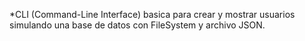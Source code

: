 *CLI (Command-Line Interface) basica para crear y mostrar usuarios simulando una base de datos con FileSystem y archivo JSON.
